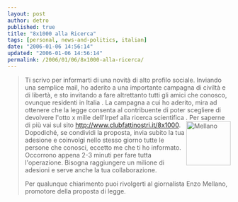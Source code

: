 ```yaml
---
layout: post
author: detro
published: true
title: "8x1000 alla Ricerca"
tags: [personal, news-and-politics, italian]
date: "2006-01-06 14:56:14"
updated: "2006-01-06 14:56:14"
permalink: /2006/01/06/8x1000-alla-ricerca/
---
```


<blockquote>Ti scrivo per informarti di una novità di alto profilo sociale.
Inviando una semplice mail, ho aderito a una importante campagna di
civiltà e di libertà, e sto invitando a fare altrettanto tutti gli amici
che conosco, ovunque residenti in Italia .
La campagna a cui ho aderito, mira ad ottenere che la legge consenta al
contribuente di poter scegliere di devolvere l'otto x mille dell'Irpef
alla ricerca scientifica .

<img width="100" align="right" src="http://www.clubfattinostri.it/8x1000/Mellano1.jpg" alt="Mellano" />
Per saperne di più vai sul sito <a target="_new" href="http://www.clubfattinostri.it/8x1000/">http://www.clubfattinostri.it/8x1000</a>.
Dopodiché, se condividi la proposta, invia subito la tua adesione e
coinvolgi nello stesso giorno tutte le persone che conosci, eccetto me che
ti ho informato. Occorrono appena 2-3 minuti per fare tutta l'operazione.
Bisogna raggiungere un milione di adesioni e serve anche la tua
collaborazione.

Per qualunque chiarimento puoi rivolgerti al giornalista Enzo Mellano,
promotore della proposta di legge.</blockquote>


